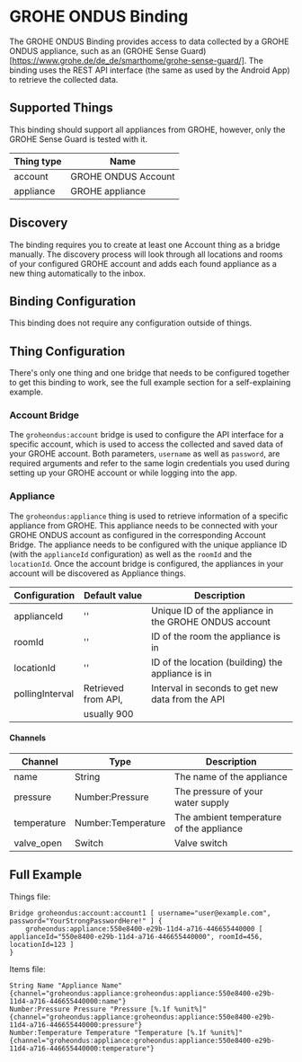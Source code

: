# GROHE ONDUS Binding

The GROHE ONDUS Binding provides access to data collected by a GROHE ONDUS appliance, such as an (GROHE Sense Guard)[https://www.grohe.de/de_de/smarthome/grohe-sense-guard/].
The binding uses the REST API interface (the same as used by the Android App) to retrieve the collected data.

## Supported Things

This binding should support all appliances from GROHE, however, only the GROHE Sense Guard is tested with it.

| Thing type               | Name                     |
|--------------------------|--------------------------|
| account                  | GROHE ONDUS Account      |
| appliance                | GROHE appliance          |

## Discovery

The binding requires you to create at least one Account thing as a bridge manually.
The discovery process will look through all locations and rooms of your configured GROHE account and adds each found appliance as a new thing automatically to the inbox.

## Binding Configuration

This binding does not require any configuration outside of things.

## Thing Configuration

There's only one thing and one bridge that needs to be configured together to get this binding to work, see the full example section for a self-explaining example.

### Account Bridge

The `groheondus:account` bridge is used to configure the API interface for a specific account, which is used to access the collected and saved data of your GROHE account.
Both parameters, `username` as well as `password`, are required arguments and refer to the same login credentials you used during setting up your GROHE account or while logging into the app.

### Appliance

The `groheondus:appliance` thing is used to retrieve information of a specific appliance from GROHE.
This appliance needs to be connected with your GROHE ONDUS account as configured in the corresponding Account Bridge.
The appliance needs to be configured with the unique appliance ID (with the `applianceId` configuration) as well as the `roomId`
and the `locationId`. Once the account bridge is configured, the appliances in your account will be discovered as Appliance things.

| Configuration            | Default value            | Description                                           |
|--------------------------|--------------------------|-------------------------------------------------------|
| applianceId              | ''                       | Unique ID of the appliance in the GROHE ONDUS account |
| roomId                   | ''                       | ID of the room the appliance is in                    |
| locationId               | ''                       | ID of the location (building) the appliance is in     |
| pollingInterval          | Retrieved from API,      | Interval in seconds to get new data from the API      |
|                          | usually 900              |                                                       |

#### Channels

| Channel                  | Type                     | Description                                           |
|--------------------------|--------------------------|-------------------------------------------------------|
| name                     | String                   | The name of the appliance                             |
| pressure                 | Number:Pressure          | The pressure of your water supply                     |
| temperature              | Number:Temperature       | The ambient temperature of the appliance              |
| valve_open               | Switch                   | Valve switch                                          |

## Full Example

Things file:

````
Bridge groheondus:account:account1 [ username="user@example.com", password="YourStrongPasswordHere!" ] {
    groheondus:appliance:550e8400-e29b-11d4-a716-446655440000 [ applianceId="550e8400-e29b-11d4-a716-446655440000", roomId=456, locationId=123 ]
}
````

Items file:

````
String Name "Appliance Name" {channel="groheondus:appliance:groheondus:appliance:550e8400-e29b-11d4-a716-446655440000:name"}
Number:Pressure Pressure "Pressure [%.1f %unit%]" {channel="groheondus:appliance:groheondus:appliance:550e8400-e29b-11d4-a716-446655440000:pressure"}
Number:Temperature Temperature "Temperature [%.1f %unit%]" {channel="groheondus:appliance:groheondus:appliance:550e8400-e29b-11d4-a716-446655440000:temperature"}
````

